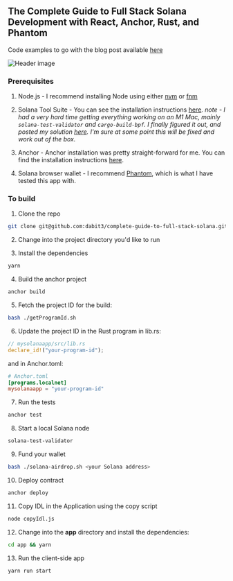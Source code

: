 ## The Complete Guide to Full Stack Solana Development with React, Anchor, Rust, and Phantom

Code examples to go with the blog post available [here](https://dev.to/dabit3/the-complete-guide-to-full-stack-solana-development-with-react-anchor-rust-and-phantom-3291)

![Header image](https://dev-to-uploads.s3.amazonaws.com/uploads/articles/nl0h25rp5h9ytg5wnrj7.png)

### Prerequisites

1. Node.js - I recommend installing Node using either [nvm](https://github.com/nvm-sh/nvm) or [fnm](https://github.com/Schniz/fnm)

2. Solana Tool Suite - You can see the installation instructions [here](https://docs.solana.com/cli/install-solana-cli-tools). _note - I had a very hard time getting everything working on an M1 Mac, mainly `solana-test-validator` and `cargo-build-bpf`. I finally figured it out, and posted my solution [here](https://github.com/project-serum/anchor/issues/95#issuecomment-913090162). I'm sure at some point this will be fixed and work out of the box._

3. Anchor - Anchor installation was pretty straight-forward for me. You can find the installation instructions [here](https://project-serum.github.io/anchor/getting-started/installation.html).

4. Solana browser wallet - I recommend [Phantom](https://phantom.app/), which is what I have tested this app with.

### To build

1. Clone the repo

```sh
git clone git@github.com:dabit3/complete-guide-to-full-stack-solana.git
```

2. Change into the project directory you'd like to run

3. Install the dependencies

```sh
yarn
```

4. Build the anchor project

```sh
anchor build
```

5. Fetch the project ID for the build:

```sh
bash ./getProgramId.sh
```

6. Update the project ID in the Rust program in lib.rs:

```rust
// mysolanaapp/src/lib.rs
declare_id!("your-program-id");
```

and in Anchor.toml:

```toml
# Anchor.toml
[programs.localnet]
mysolanaapp = "your-program-id"
```

7. Run the tests

```sh
anchor test
```

8. Start a local Solana node

```sh
solana-test-validator
```

9. Fund your wallet

```sh
bash ./solana-airdrop.sh <your Solana address>
```

10. Deploy contract

```sh
anchor deploy
```

11. Copy IDL in the Application using the copy script

```sh
node copyIdl.js
```

12. Change into the **app** directory and install the dependencies:

```sh
cd app && yarn
```

13. Run the client-side app

```sh
yarn run start
```
